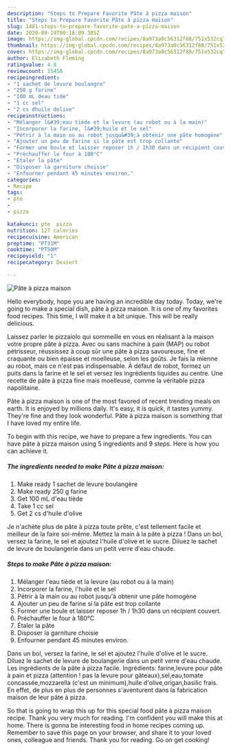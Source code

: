 ```yaml
---
description: "Steps to Prepare Favorite Pâte à pizza maison"
title: "Steps to Prepare Favorite Pâte à pizza maison"
slug: 1481-steps-to-prepare-favorite-pate-a-pizza-maison
date: 2020-09-19T00:18:09.305Z
image: https://img-global.cpcdn.com/recipes/8a973a0c56312f88/751x532cq70/pate-a-pizza-maison-photo-principale-de-la-recette.jpg
thumbnail: https://img-global.cpcdn.com/recipes/8a973a0c56312f88/751x532cq70/pate-a-pizza-maison-photo-principale-de-la-recette.jpg
cover: https://img-global.cpcdn.com/recipes/8a973a0c56312f88/751x532cq70/pate-a-pizza-maison-photo-principale-de-la-recette.jpg
author: Elizabeth Fleming
ratingvalue: 4.8
reviewcount: 15458
recipeingredient:
- "1 sachet de levure boulangre"
- "250 g farine"
- "100 mL deau tide"
- "1 cc sel"
- "2 cs dhuile dolive"
recipeinstructions:
- "Mélanger l&#39;eau tiède et la levure (au robot ou à la main)"
- "Incorporer la farine, l&#39;huile et le sel"
- "Pétrir à la main ou au robot jusqu&#39;à obtenir une pâte homogène"
- "Ajouter un peu de farine si la pâte est trop collante"
- "Former une boule et laisser reposer 1h / 1h30 dans un récipient couvert."
- "Préchauffer le four à 180°C"
- "Étaler la pâte"
- "Disposer la garniture choisie"
- "Enfourner pendant 45 minutes environ."
categories:
- Recipe
tags:
- pte
- 
- pizza

katakunci: pte  pizza 
nutrition: 127 calories
recipecuisine: American
preptime: "PT31M"
cooktime: "PT50M"
recipeyield: "1"
recipecategory: Dessert

---
```



![Pâte à pizza maison](https://img-global.cpcdn.com/recipes/8a973a0c56312f88/751x532cq70/pate-a-pizza-maison-photo-principale-de-la-recette.jpg)

Hello everybody, hope you are having an incredible day today. Today, we're going to make a special dish, pâte à pizza maison. It is one of my favorites food recipes. This time, I will make it a bit unique. This will be really delicious.

Laissez parler le pizzaïolo qui sommeille en vous en réalisant à la maison votre propre pâte à pizza. Avec ou sans machine à pain (MAP) ou robot pétrisseur, réussissez à coup sûr une pâte à pizza savoureuse, fine et craquante ou bien épaisse et moelleuse, selon les goûts. Je fais la mienne au robot, mais ce n&#39;est pas indispensable. À défaut de robot, formez un puits dans la farine et le sel et versez les ingrédients liquides au centre. Une recette de pâte à pizza fine mais moelleuse, comme la véritable pizza napolitaine.

Pâte à pizza maison is one of the most favored of recent trending meals on earth. It is enjoyed by millions daily. It's easy, it is quick, it tastes yummy. They're fine and they look wonderful. Pâte à pizza maison is something that I have loved my entire life.


To begin with this recipe, we have to prepare a few ingredients. You can have pâte à pizza maison using 5 ingredients and 9 steps. Here is how you can achieve it.

<!--inarticleads1-->

##### The ingredients needed to make Pâte à pizza maison:

1. Make ready 1 sachet de levure boulangère
1. Make ready 250 g farine
1. Get 100 mL d&#39;eau tiède
1. Take 1 cc sel
1. Get 2 cs d&#39;huile d&#39;olive


Je n&#39;achète plus de pâte à pizza toute prête, c&#39;est tellement facile et meilleur de la faire soi-même. Mettez la main à la pâte à pizza ! Dans un bol, versez la farine, le sel et ajoutez l&#39;huile d&#39;olive et le sucre. Diluez le sachet de levure de boulangerie dans un petit verre d&#39;eau chaude. 

<!--inarticleads2-->

##### Steps to make Pâte à pizza maison:

1. Mélanger l&#39;eau tiède et la levure (au robot ou à la main)
1. Incorporer la farine, l&#39;huile et le sel
1. Pétrir à la main ou au robot jusqu&#39;à obtenir une pâte homogène
1. Ajouter un peu de farine si la pâte est trop collante
1. Former une boule et laisser reposer 1h / 1h30 dans un récipient couvert.
1. Préchauffer le four à 180°C
1. Étaler la pâte
1. Disposer la garniture choisie
1. Enfourner pendant 45 minutes environ.


Dans un bol, versez la farine, le sel et ajoutez l&#39;huile d&#39;olive et le sucre. Diluez le sachet de levure de boulangerie dans un petit verre d&#39;eau chaude. Les ingrédients de la pâte à pizza facile. Ingrédients: farine,levure pour pâte à pain et pizza (attention ! pas la levure pour gâteaux),sel,eau,tomate concassée,mozzarella (c&#39;est un minimum),huile d&#39;olive,origan,basilic frais. En effet, de plus en plus de personnes s&#39;aventurent dans la fabrication maison de leur pâte à pizza. 

So that is going to wrap this up for this special food pâte à pizza maison recipe. Thank you very much for reading. I'm confident you will make this at home. There is gonna be interesting food in home recipes coming up. Remember to save this page on your browser, and share it to your loved ones, colleague and friends. Thank you for reading. Go on get cooking!

